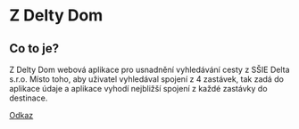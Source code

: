 # Z Delty Dom
## Co to je?
Z Delty Dom webová aplikace pro usnadnění vyhledávání cesty z SŠIE Delta s.r.o.
Místo toho, aby uživatel vyhledával spojení z 4 zastávek, tak zadá do aplikace údaje
a aplikace vyhodí nejbližší spojení z každé zastávky do destinace.

[Odkaz](https://mdev-new.github.io/zdeltydom)